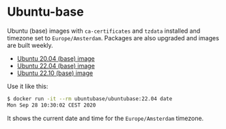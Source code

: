 # Ubuntu-base

Ubuntu (base) images with `ca-certificates` and `tzdata` installed and timezone set to `Europe/Amsterdam`. Packages are also upgraded and images are built weekly.

- [Ubuntu 20.04 (base) image](https://hub.docker.com/_/ubuntu?tab=tags&page=1&name=20.04)
- [Ubuntu 22.04 (base) image](https://hub.docker.com/_/ubuntu?tab=tags&page=1&name=22.04)
- [Ubuntu 22.10 (base) image](https://hub.docker.com/_/ubuntu?tab=tags&page=1&name=22.10)

Use it like this:

```sh
$ docker run -it --rm ubuntubase/ubuntubase:22.04 date
Mon Sep 28 10:30:02 CEST 2020
```

It shows the current date and time for the `Europe/Amsterdam` timezone.
